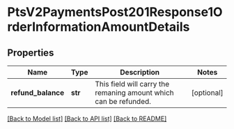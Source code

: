 # PtsV2PaymentsPost201Response1OrderInformationAmountDetails

## Properties
Name | Type | Description | Notes
------------ | ------------- | ------------- | -------------
**refund_balance** | **str** | This field will carry the remaning amount which can be refunded.  | [optional] 

[[Back to Model list]](../README.md#documentation-for-models) [[Back to API list]](../README.md#documentation-for-api-endpoints) [[Back to README]](../README.md)


